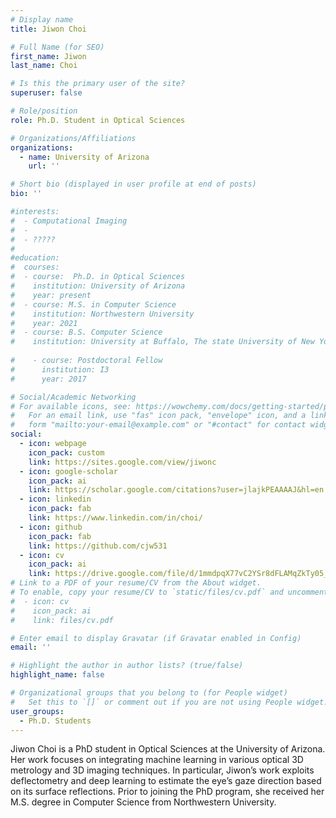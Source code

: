 ```yaml
---
# Display name
title: Jiwon Choi

# Full Name (for SEO)
first_name: Jiwon
last_name: Choi

# Is this the primary user of the site?
superuser: false

# Role/position
role: Ph.D. Student in Optical Sciences

# Organizations/Affiliations
organizations:
  - name: University of Arizona
    url: ''

# Short bio (displayed in user profile at end of posts)
bio: ''

#interests:
#  - Computational Imaging
#  - 
#  - ????? 
#  
#education:
#  courses:
#  - course:  Ph.D. in Optical Sciences
#    institution: University of Arizona
#    year: present
#  - course: M.S. in Computer Science
#    institution: Northwestern University
#    year: 2021
#  - course: B.S. Computer Science
#    institution: University at Buffalo, The state University of New York
    
#    - course: Postdoctoral Fellow
#      institution: I3
#      year: 2017

# Social/Academic Networking
# For available icons, see: https://wowchemy.com/docs/getting-started/page-builder/#icons
#   For an email link, use "fas" icon pack, "envelope" icon, and a link in the
#   form "mailto:your-email@example.com" or "#contact" for contact widget.
social:
  - icon: webpage
    icon_pack: custom
    link: https://sites.google.com/view/jiwonc
  - icon: google-scholar
    icon_pack: ai
    link: https://scholar.google.com/citations?user=jlajkPEAAAAJ&hl=en
  - icon: linkedin
    icon_pack: fab
    link: https://www.linkedin.com/in/choi/
  - icon: github
    icon_pack: fab
    link: https://github.com/cjw531
  - icon: cv
    icon_pack: ai
    link: https://drive.google.com/file/d/1mmdpqX77vC2YSr8dFLAMqZkTy05_BuvV/view?usp=sharing
# Link to a PDF of your resume/CV from the About widget.
# To enable, copy your resume/CV to `static/files/cv.pdf` and uncomment the lines below.
#  - icon: cv
#    icon_pack: ai
#    link: files/cv.pdf

# Enter email to display Gravatar (if Gravatar enabled in Config)
email: ''

# Highlight the author in author lists? (true/false)
highlight_name: false

# Organizational groups that you belong to (for People widget)
#   Set this to `[]` or comment out if you are not using People widget.
user_groups:
  - Ph.D. Students
---
```

Jiwon Choi is a PhD student in Optical Sciences at the University of Arizona. Her work focuses on integrating machine learning in various optical 3D metrology and 3D imaging techniques. In particular, Jiwon’s work exploits deflectometry and deep learning to estimate the eye’s gaze direction based on its surface reflections. Prior to joining the PhD program, she received her M.S. degree in Computer Science from Northwestern University.